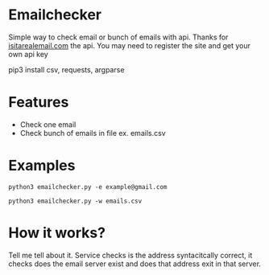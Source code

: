 # Emailchecker

Simple way to check email or bunch of emails with api. Thanks for <a href="https://isitarealemail.com">isitarealemail.com</a> the api.
You may need to register the site and get your own api key

pip3 install csv, requests, argparse

# Features

* Check one email
* Check bunch of emails in file ex. emails.csv

# Examples

```
python3 emailchecker.py -e example@gmail.com
```

```
python3 emailchecker.py -w emails.csv
```

# How it works?

Tell me tell about it. Service checks is the address syntacitcally correct, it checks does the email server exist and does that address exit in that server.
